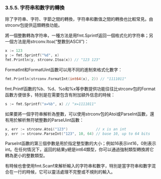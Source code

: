 ### 3.5.5. 字符串和數字的轉換

除了字符串、字符、字節之間的轉換，字符串和數值之間的轉換也比較常見。由strconv包提供這類轉換功能。

將一個整數轉為字符串，一種方法是用fmt.Sprintf返回一個格式化的字符串；另一個方法是用strconv.Itoa(“整數到ASCII”)：

```Go
x := 123
y := fmt.Sprintf("%d", x)
fmt.Println(y, strconv.Itoa(x)) // "123 123"
```

FormatInt和FormatUint函數可以用不同的進制來格式化數字：

```Go
fmt.Println(strconv.FormatInt(int64(x), 2)) // "1111011"
```

fmt.Printf函數的%b、%d、%o和%x等參數提供功能往往比strconv包的Format函數方便很多，特別是在需要包含有附加額外信息的時候：

```Go
s := fmt.Sprintf("x=%b", x) // "x=1111011"
```

如果要將一個字符串解析為整數，可以使用strconv包的Atoi或ParseInt函數，還有用於解析無符號整數的ParseUint函數：

```Go
x, err := strconv.Atoi("123")             // x is an int
y, err := strconv.ParseInt("123", 10, 64) // base 10, up to 64 bits
```

ParseInt函數的第三個參數是用於指定整型數的大小；例如16表示int16，0則表示int。在任何情況下，返回的結果y總是int64類型，你可以通過強制類型轉換將它轉為更小的整數類型。

有時候也會使用fmt.Scanf來解析輸入的字符串和數字，特別是當字符串和數字混合在一行的時候，它可以靈活處理不完整或不規則的輸入。







